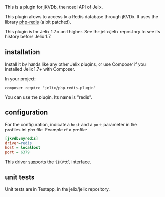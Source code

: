 This is a plugin for jKVDb, the nosql API of Jelix.

This plugin allows to access to a Redis database through jKVDb.
It uses the library [php-redis](https://github.com/sash/php-redis) (a bit patched).

This plugin is for Jelix 1.7.x and higher. See the jelix/jelix repository to see
its history before Jelix 1.7.

## installation

Install it by hands like any other Jelix plugins, or use Composer if you installed
Jelix 1.7+ with Composer.

In your project:

```
composer require "jelix/php-redis-plugin"
```

You can use the plugin. Its name is "redis".

## configuration

For the configuration, indicate a ```host``` and a ```port``` parameter in the profiles.ini.php
file. Example of a profile:

```ini
[jkvdb:myredis]
driver=redis
host = localhost
port = 6379
```

This driver supports the ```jIKVttl``` interface.

## unit tests

Unit tests are in Testapp, in the jelix/jelix repository.